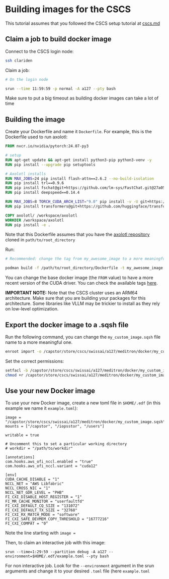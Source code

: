 # Building images for the CSCS

This tutorial assumes that you followed the CSCS setup tutorial at [cscs.md](cscs.md)

## Claim a job to build docker image

Connect to the CSCS login node:

```bash
ssh clariden
```

Claim a job:

```bash
# On the login node

srun --time 11:59:59 -p normal -A a127 --pty bash
```

Make sure to put a big timeout as building docker images can take a lot of time

## Building the image

Create your Dockerfile and name it `Dockerfile`. For example, this is the Dockerfile used to run axolotl:

```dockerfile
FROM nvcr.io/nvidia/pytorch:24.07-py3

# setup
RUN apt-get update && apt-get install python3-pip python3-venv -y
RUN pip install --upgrade pip setuptools

# Axolotl installs
RUN MAX_JOBS=24 pip install flash-attn==2.6.2 --no-build-isolation
RUN pip install trl==0.9.6
RUN pip install fschat@git+https://github.com/lm-sys/FastChat.git@27a05b04a35510afb1d767ae7e5990cbd278f8fe
RUN pip install deepspeed==0.14.4

RUN MAX_JOBS=8 TORCH_CUDA_ARCH_LIST="9.0" pip install -v -U git+https://github.com/facebookresearch/xformers.git@main#egg=xformers
RUN pip install transformers@git+https://github.com/huggingface/transformers.git@026a173a64372e9602a16523b8fae9de4b0ff428

COPY axolotl/ /workspace/axolotl
WORKDIR /workspace/axolotl
RUN pip install -e .
```

Note that this Dockerfile assumes that you have the [axolotl repository](https://github.com/axolotl-ai-cloud/axolotl) cloned in `path/to/root_directory`

Run:

```bash
# Recommended: change the tag from my_awesome_image to a more meaningful one

podman build -f /path/to/root_directory/Dockerfile -t my_awesome_image path/to/root_directory
```

You can change the base docker image (the `FROM` value) to have a more recent version of the CUDA driver. You can check the available tags [here](https://catalog.ngc.nvidia.com/orgs/nvidia/containers/pytorch/tags).

**IMPORTANT NOTE:** Note that the CSCS cluster uses an ARM64 architecture. Make sure that you are building your packages for this architecture. Some libraries like VLLM may be trickier to install as they rely on low-level optimization.

## Export the docker image to a .sqsh file

Run the following command, you can change the `my_custom_image.sqsh` file name to a more meaningful one.

```bash
enroot import -o /capstor/store/cscs/swissai/a127/meditron/docker/my_custom_image.sqsh podman://localhost/my_awesome_image:latest
```

Set the correct permissions:

```bash
setfacl -b /capstor/store/cscs/swissai/a127/meditron/docker/my_custom_image.sqsh
chmod +r /capstor/store/cscs/swissai/a127/meditron/docker/my_custom_image.sqsh
```

## Use your new Docker image

To use your new Docker image, create a new toml file in `$HOME/.edf` (in this example we name it `example.toml`):

```
image = "/capstor/store/cscs/swissai/a127/meditron/docker/my_custom_image.sqsh"
mounts = ["/capstor", "/iopsstor", "/users"]

writable = true

# Uncomment this to set a particular working directory
# workdir = "/path/to/workdir"

[annotations]
com.hooks.aws_ofi_nccl.enabled = "true"
com.hooks.aws_ofi_nccl.variant = "cuda12"

[env]
CUDA_CACHE_DISABLE = "1"
NCCL_NET = "AWS Libfabric"
NCCL_CROSS_NIC = "1"
NCCL_NET_GDR_LEVEL = "PHB"
FI_CXI_DISABLE_HOST_REGISTER = "1"
FI_MR_CACHE_MONITOR = "userfaultfd"
FI_CXI_DEFAULT_CQ_SIZE = "131072"
FI_CXI_DEFAULT_TX_SIZE = "32768"
FI_CXI_RX_MATCH_MODE = "software"
FI_CXI_SAFE_DEVMEM_COPY_THRESHOLD = "16777216"
FI_CXI_COMPAT = "0"
```

Note the line starting with `image =`

Then, to claim an interactive job with this image:

```
srun --time=1:29:59 --partition debug -A a127 --environment=$HOME/.edf/example.toml --pty bash
```

For non interactive job. Look for the `--environment` argument in the srun arguments and change it to your desired `.toml` file (here `example.toml`
